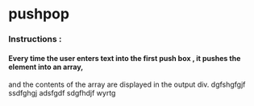 # pushpop

### Instructions :

#### Every time the user enters text into the first push box , it pushes the element into an array,
and the contents of the array are displayed in the output div.
dgfshgfgjf
ssdfghgj
adsfgdf
sdgfhdjf
wyrtg
